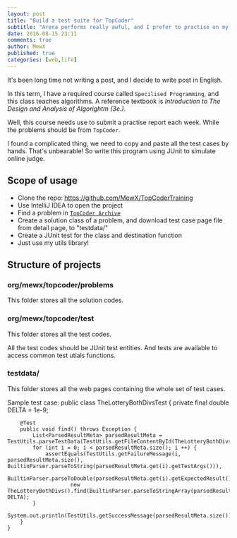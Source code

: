 ```yaml
---
layout: post
title: "Build a test suite for TopCoder"
subtitle: "Arena performs really awful, and I prefer to practise on my own"
date: 2016-08-15 23:11
comments: true
author: MewX
published: true
categories: [web,life]
---
```


It's been long time not writing a post, and I decide to write post in English.

In this term, I have a required course called `Specilised Programming`, and this class teaches algorithms. A reference textbook is *Introduction to The Design and Analysis of Algorightm (3e.)*.

Well, this course needs use to submit a practise report each week. While the problems should be from `TopCoder`.

I found a complicated thing, we need to copy and paste all the test cases by hands. That's unbearable! So write this program using JUnit to simulate online judge.

## Scope of usage

- Clone the repo: https://github.com/MewX/TopCoderTraining
- Use IntelliJ IDEA to open the project
- Find a problem in [`TopCoder Archive`](https://www.topcoder.com/tc?module=ProblemArchive)
- Create a solution class of a problem, and download test case page file from detail page, to "testdata/"
- Create a JUnit test for the class and destination function
- Just use my utils library!

## Structure of projects

### org/mewx/topcoder/problems

This folder stores all the solution codes.

### org/mewx/topcoder/test

This folder stores all the test codes.

All the test codes should be JUnit test entities. And tests are available to access common test utials functions.  

### testdata/

This folder stores all the web pages containing the whole set of test cases.

Sample test case:
    public class TheLotteryBothDivsTest {
        private final double DELTA = 1e-9;

        @Test
        public void find() throws Exception {
            List<ParsedResultMeta> parsedResultMeta = TestUtils.parseTestData(TestUtils.getFileContentById(TheLotteryBothDivs.id));
            for (int i = 0; i < parsedResultMeta.size(); i ++) {
                assertEquals(TestUtils.getFailureMessage(i, parsedResultMeta.size(), BuiltinParser.parseToString(parsedResultMeta.get(i).getTestArgs())),
                        BuiltinParser.parseToDouble(parsedResultMeta.get(i).getExpectedResult()),
                        new TheLotteryBothDivs().find(BuiltinParser.parseToStringArray(parsedResultMeta.get(i).getTestArgs())), DELTA);
            }
            System.out.println(TestUtils.getSuccessMessage(parsedResultMeta.size()));
        }
    }
